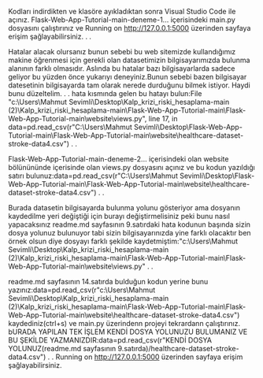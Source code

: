 Kodları indirdikten ve klasöre ayıkladıktan sonra Visual Studio Code ile açınız.
Flask-Web-App-Tutorial-main-deneme-1... içerisindeki main.py dosyasını çalıştırınız ve Running on http://127.0.0.1:5000 üzerinden sayfaya erişim şağlayabilirsiniz. 
.
.

Hatalar alacak olursanız bunun sebebi bu web sitemizde kullandığımız makine öğrenmesi için gerekli olan datasetimizin bilgisayarımızda bulunma alanının farklı olmasıdır. Aslında bu hatalar bazı bilgisayarlarda sadece geliyor bu yüzden önce yukarıyı deneyiniz.Bunun sebebi bazen bilgisayar datesetinin bilgisayarda tam olarak nerede durduğunu bilmek istiyor. Haydi bunu düzeltelim.
.
.
hata kısmında gelen bu hatayı bulun:File "c:\Users\Mahmut Sevimli\Desktop\Kalp_krizi_riski_hesaplama-main (2)\Kalp_krizi_riski_hesaplama-main\Flask-Web-App-Tutorial-main\Flask-Web-App-Tutorial-main\website\views.py", 
line 17, in <module>data=pd.read_csv(r"C:\Users\Mahmut Sevimli\Desktop\Flask-Web-App-Tutorial-main\Flask-Web-App-Tutorial-main\website\healthcare-dataset-stroke-data4.csv")
 .
 .
 
Flask-Web-App-Tutorial-main-deneme-2... içerisindeki olan   website bölünününde içerisinde olan   views.py dosyasını açınız ve bu kodun yazıldığı satırı bulunuz:data=pd.read_csv(r"C:\Users\Mahmut Sevimli\Desktop\Flask-Web-App-Tutorial-main\Flask-Web-App-Tutorial-main\website\healthcare-dataset-stroke-data4.csv")
 .
 .
 
Burada datasetin bilgisayarda bulunma yolunu gösteriyor ama dosyanın kaydedilme yeri değiştiği için burayı değiştirmelisiniz peki bunu nasıl yapacaksınız
readme.md sayfasının 9.satırdaki hata kodunun başında sizin dosya yolunuz bulunuyor tabi sizin bilgisayarınızda yine farklı olacaktır ben örnek olsun diye dosyayı farklı şekilde kaydetmiştim:"c:\Users\Mahmut Sevimli\Desktop\Kalp_krizi_riski_hesaplama-main (2)\Kalp_krizi_riski_hesaplama-main\Flask-Web-App-Tutorial-main\Flask-Web-App-Tutorial-main\website\views.py"
 .
 .
 
readme.md sayfasının 14.satırda bulduğun kodun yerine bunu yazınız:data=pd.read_csv(r"c:\Users\Mahmut Sevimli\Desktop\Kalp_krizi_riski_hesaplama-main (2)\Kalp_krizi_riski_hesaplama-main\Flask-Web-App-Tutorial-main\Flask-Web-App-Tutorial-main\website\healthcare-dataset-stroke-data4.csv")  kaydediniz(ctrl+s) ve main.py üzerindenn projeyi tekrardann çalıştırınız. bURADA YAPILAN TEK İŞLEM KENDİ DOSYA YOLUNUZU BULUMANIZ VE BU ŞEKİLDE YAZMANIZDIR:data=pd.read_csv(r"KENDİ DOSYA YOLUNUZ(readme.md sayfasının 9.satırda)/healthcare-dataset-stroke-data4.csv") 
 .
 .
 Running on http://127.0.0.1:5000 üzerinden sayfaya erişim şağlayabilirsiniz. 
 
